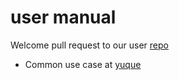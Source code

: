 # user manual
Welcome pull request to our user [repo](https://github.com/nxshell/website)

- Common use case at [yuque](https://nxshell.yuque.com/docs/share/4af84d6b-b076-4c0d-92ca-8bfc03b0ead8)
